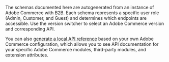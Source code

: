The schemas documented here are autogenerated from an instance of Adobe Commerce with B2B. Each schema represents a specific user role (Admin, Customer, and Guest) and determines which endpoints are accessible. Use the version switcher to select an Adobe Commerce version and corresponding API.

You can also [generate a local API reference](https://developer.adobe.com/commerce/webapi/rest/quick-reference/generate-local?&target=_blank) based on your own Adobe Commerce configuration, which allows you to see API documentation for your specific Adobe Commerce modules, third-party modules, and extension attributes.
